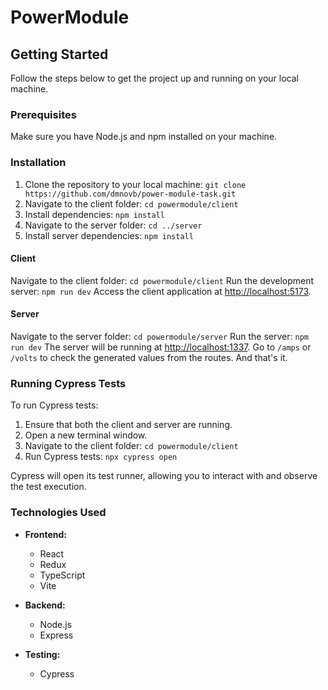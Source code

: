 # PowerModule


## Getting Started

Follow the steps below to get the project up and running on your local machine.

### Prerequisites

Make sure you have Node.js and npm installed on your machine.

### Installation

1. Clone the repository to your local machine: `git clone https://github.com/dmnovb/power-module-task.git`
2. Navigate to the client folder: `cd powermodule/client`
3. Install dependencies: `npm install`
4. Navigate to the server folder: `cd ../server`
5. Install server dependencies: `npm install`


#### Client

Navigate to the client folder: `cd powermodule/client`
Run the development server: `npm run dev`
Access the client application at [http://localhost:5173](http://localhost:5173).

#### Server

Navigate to the server folder: `cd powermodule/server`
Run the server: `npm run dev`
The server will be running at [http://localhost:1337](http://localhost:1337).
Go to `/amps` or `/volts` to check the generated values from the routes.
And that's it.

### Running Cypress Tests

To run Cypress tests:

1. Ensure that both the client and server are running.
2. Open a new terminal window.
3. Navigate to the client folder: `cd powermodule/client`
4. Run Cypress tests: `npx cypress open`

Cypress will open its test runner, allowing you to interact with and observe the test execution.

### Technologies Used

- **Frontend:**
  - React
  - Redux
  - TypeScript
  - Vite

- **Backend:**
  - Node.js
  - Express

- **Testing:**
  - Cypress


